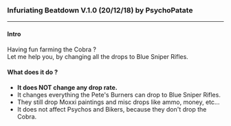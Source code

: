 ### Infuriating Beatdown V.1.0 (20/12/18) by PsychoPatate
---

#### Intro

Having fun farming the Cobra ?  
Let me help you, by changing all the drops to Blue Sniper Rifles.

#### What does it do ?

- **It does NOT change any drop rate.**
- It changes everything the Pete's Burners can drop to Blue Sniper Rifles.
- They still drop Moxxi paintings and misc drops like ammo, money, etc...
- It does not affect Psychos and Bikers, because they don't drop the Cobra.